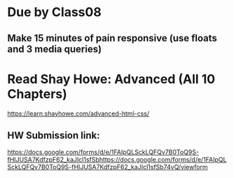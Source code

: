 # Due by Class08

## Make 15 minutes of pain responsive (use floats and 3 media queries)

# Read Shay Howe: Advanced (All 10 Chapters)

https://learn.shayhowe.com/advanced-html-css/

## HW Submission link: 
https://docs.google.com/forms/d/e/1FAIpQLSckLQFQv7B0ToQ9S-fHIJUSA7KdfzpF62_kaJIcl1sfSbhttps://docs.google.com/forms/d/e/1FAIpQLSckLQFQv7B0ToQ9S-fHIJUSA7KdfzpF62_kaJIcl1sfSb74vQ/viewform
